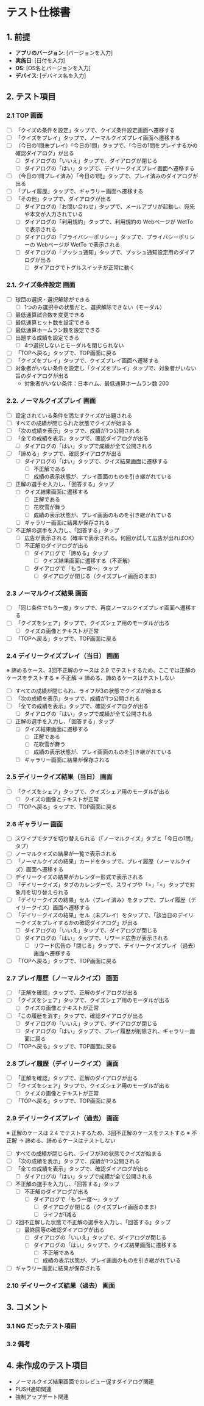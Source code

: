 # テスト仕様書

## 1. 前提

- **アプリのバージョン**: [バージョンを入力]
- **実施日**: [日付を入力]
- **OS**: [OS名とバージョンを入力]
- **デバイス**: [デバイス名を入力]

## 2. テスト項目

### 2.1 TOP 画面

- [ ] 「クイズの条件を設定」タップで、クイズ条件設定画面へ遷移する
- [ ] 「クイズをプレイ」タップで、ノーマルクイズプレイ画面へ遷移する
- [ ] （今日の1問未プレイ）「今日の1問」タップで、「今日の1問をプレイするかの確認ダイアログ」が出る
  - [ ] ダイアログの「いいえ」タップで、ダイアログが閉じる
  - [ ] ダイアログの「はい」タップで、デイリークイズプレイ画面へ遷移する
- [ ] （今日の1問プレイ済み）「今日の1問」タップで、プレイ済みのダイアログが出る
- [ ] 「プレイ履歴」タップで、ギャラリー画面へ遷移する
- [ ] 「その他」タップで、ダイアログが出る
  - [ ] ダイアログの「お問い合わせ」タップで、メールアプリが起動し、宛先や本文が入力されている
  - [ ] ダイアログの「利用規約」タップで、利用規約の Webページが WetTo で表示される
  - [ ] ダイアログの「プライバシーポリシー」タップで、プライバシーポリシーの Webページが WetTo で表示される
  - [ ] ダイアログの「プッシュ通知」タップで、プッシュ通知設定用のダイアログが出る
    - [ ] ダイアログでトグルスイッチが正常に動く

### 2.1. クイズ条件設定 画面

- [ ] 球団の選択・選択解除ができる
  - [ ] 1つのみ選択中の状態だと、選択解除できない（モーダル）
- [ ] 最低通算試合数を変更できる
- [ ] 最低通算ヒット数を設定できる
- [ ] 最低通算ホームラン数を設定できる
- [ ] 出題する成績を設定できる
  - [ ] 4つ選択しないとモーダルを閉じられない
- [ ] 「TOPへ戻る」タップで、TOP画面に戻る
- [ ] 「クイズをプレイ」タップで、クイズプレイ画面へ遷移する
- [ ] 対象者がいない条件を設定し「クイズをプレイ」タップで、対象者がいない旨のダイアログが出る
  - 対象者がいない条件：日本ハム、最低通算ホームラン数 200

### 2.2. ノーマルクイズプレイ 画面

- [ ] 設定されている条件を満たすクイズが出題される
- [ ] すべての成績が閉じられた状態でクイズが始まる
- [ ] 「次の成績を表示」タップで、成績が1つ公開される
- [ ] 「全ての成績を表示」タップで、確認ダイアログが出る
  - [ ] ダイアログの「はい」タップで成績が全て公開される
- [ ] 「諦める」タップで、確認ダイアログが出る
  - [ ] ダイアログの「はい」タップで、クイズ結果画面に遷移する
    - [ ] 不正解である
    - [ ] 成績の表示状態が、プレイ画面のものを引き継がれている
- [ ] 正解の選手を入力し、「回答する」タップ
  - [ ] クイズ結果画面に遷移する
    - [ ] 正解である
    - [ ] 花吹雪が舞う
    - [ ] 成績の表示状態が、プレイ画面のものを引き継がれている
  - [ ] ギャラリー画面に結果が保存される
- [ ] 不正解の選手を入力し、「回答する」タップ
  - [ ] 広告が表示される（確率で表示される。何回か試して広告が出ればOK）
  - [ ] 不正解のダイアログが出る
    - [ ] ダイアログで「諦める」タップ
      - [ ] クイズ結果画面に遷移する（不正解）
    - [ ] ダイアログで「もう一度〜」タップ
      - [ ] ダイアログが閉じる（クイズプレイ画面のまま）

### 2.3 ノーマルクイズ結果 画面

- [ ] 「同じ条件でもう一度」タップで、再度ノーマルクイズプレイ画面へ遷移する
- [ ] 「クイズをシェア」タップで、クイズシェア用のモーダルが出る
  - [ ] クイズの画像とテキストが正常
- [ ] 「TOPへ戻る」タップで、TOP画面に戻る

### 2.4 デイリークイズプレイ（当日） 画面
※ 諦めるケース、3回不正解のケースは 2.9 でテストするため、ここでは正解のケースをテストする
※ 不正解 → 諦める、諦めるケースはテストしない

- [ ] すべての成績が閉じられ、ライフが3の状態でクイズが始まる
- [ ] 「次の成績を表示」タップで、成績が1つ公開される
- [ ] 「全ての成績を表示」タップで、確認ダイアログが出る
  - [ ] ダイアログの「はい」タップで成績が全て公開される
- [ ] 正解の選手を入力し、「回答する」タップ
  - [ ] クイズ結果画面に遷移する
    - [ ] 正解である
    - [ ] 花吹雪が舞う
    - [ ] 成績の表示状態が、プレイ画面のものを引き継がれている
  - [ ] ギャラリー画面に結果が保存される

### 2.5 デイリークイズ結果（当日） 画面

- [ ] 「クイズをシェア」タップで、クイズシェア用のモーダルが出る
  - [ ] クイズの画像とテキストが正常
- [ ] 「TOPへ戻る」タップで、TOP画面に戻る

### 2.6 ギャラリー 画面

- [ ] スワイプでタブを切り替えられる（「ノーマルクイズ」タブと「今日の1問」タブ）
- [ ] ノーマルクイズの結果が一覧で表示される
- [ ] 「ノーマルクイズの結果」カードをタップで、プレイ履歴（ノーマルクイズ）画面へ遷移する
- [ ] デイリークイズの結果がカレンダー形式で表示される
- [ ] 「デイリークイズ」タブのカレンダーで、スワイプや「>」「<」タップで対象月を切り替えられる
- [ ] 「デイリークイズの結果」セル（プレイ済み）をタップで、プレイ履歴（デイリークイズ）画面へ遷移する
- [ ] 「デイリークイズの結果」セル（未プレイ）をタップで、「該当日のデイリークイズをプレイするかの確認ダイアログ」が出る
  - [ ] ダイアログの「いいえ」タップで、ダイアログが閉じる
  - [ ] ダイアログの「はい」タップで、リワード広告が表示される
    - [ ] リワード広告の「閉じる」タップで、デイリークイズプレイ（過去）画面へ遷移する
- [ ]  「TOPへ戻る」タップで、TOP画面に戻る

### 2.7 プレイ履歴（ノーマルクイズ） 画面

- [ ] 「正解を確認」タップで、正解のダイアログが出る
- [ ] 「クイズをシェア」タップで、クイズシェア用のモーダルが出る
  - [ ] クイズの画像とテキストが正常
- [ ] 「この履歴を消す」タップで、確認ダイアログが出る
  - [ ] ダイアログの「いいえ」タップで、ダイアログが閉じる
  - [ ] ダイアログの「はい」タップで、プレイ履歴が削除され、ギャラリー画面に戻る
- [ ] 「TOPへ戻る」タップで、TOP画面に戻る

### 2.8 プレイ履歴（デイリークイズ） 画面

- [ ] 「正解を確認」タップで、正解のダイアログが出る
- [ ] 「クイズをシェア」タップで、クイズシェア用のモーダルが出る
  - [ ] クイズの画像とテキストが正常
- [ ] 「TOPへ戻る」タップで、TOP画面に戻る

### 2.9 デイリークイズプレイ（過去） 画面
※ 正解のケースは 2.4 でテストするため、3回不正解のケースをテストする
※ 不正解 → 諦める、諦めるケースはテストしない

- [ ] すべての成績が閉じられ、ライフが3の状態でクイズが始まる
- [ ] 「次の成績を表示」タップで、成績が1つ公開される
- [ ] 「全ての成績を表示」タップで、確認ダイアログが出る
  - [ ] ダイアログの「はい」タップで成績が全て公開される
- [ ] 不正解の選手を入力し、「回答する」タップ
  - [ ] 不正解のダイアログが出る
    - [ ] ダイアログで「もう一度〜」タップ
      - [ ] ダイアログが閉じる（クイズプレイ画面のまま）
      - [ ] ライフが1減る
- [ ] 2回不正解した状態で不正解の選手を入力し、「回答する」タップ
  - [ ] 最終回等の確認ダイアログが出る
    - [ ] ダイアログの「いいえ」タップで、ダイアログが閉じる
    - [ ] ダイアログの「はい」タップで、クイズ結果画面に遷移する
      - [ ] 不正解である
      - [ ] 成績の表示状態が、プレイ画面のものを引き継がれている
- [ ] ギャラリー画面に結果が保存される

### 2.10 デイリークイズ結果（過去） 画面

## 3. コメント

### 3.1 NG だったテスト項目

### 3.2 備考

## 4. 未作成のテスト項目

- ノーマルクイズ結果画面でのレビュー促すダイアログ関連
- PUSH通知関連
- 強制アップデート関連

